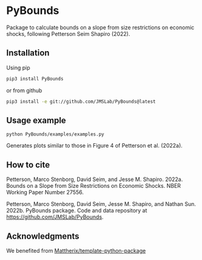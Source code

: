 PyBounds
========

Package to calculate bounds on a slope from size restrictions on economic shocks, following Petterson Seim Shapiro (2022).

Installation
------------
Using pip

```sh
pip3 install PyBounds
```

or from github

```sh
pip3 install -e git://github.com/JMSLab/PyBounds@latest
```

Usage example
-------------

```
python PyBounds/examples/examples.py
```

Generates plots similar to those in Figure 4 of Petterson et al. (2022a).

How to cite
-----------

Petterson, Marco Stenborg, David Seim, and Jesse M. Shapiro. 2022a. Bounds on a Slope from Size Restrictions on Economic Shocks. NBER Working Paper Number 27556.

Petterson, Marco Stenborg, David Seim, Jesse M. Shapiro, and Nathan Sun. 2022b. PyBounds package. Code and data repository at https://github.com/JMSLab/PyBounds.

Acknowledgments
-----------------

We benefited from [Mattherix/template-python-package](https://github.com/Mattherix/template-python-package)
